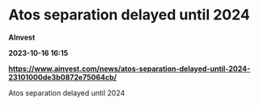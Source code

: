 # Atos separation delayed until 2024
**AInvest**

**2023-10-16 16:15**

**https://www.ainvest.com/news/atos-separation-delayed-until-2024-23101000de3b0872e75064cb/**

Atos separation delayed until 2024